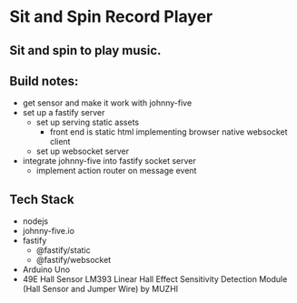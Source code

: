 # Sit and Spin Record Player

## Sit and spin to play music.

## Build notes:
- get sensor and make it work with johnny-five
- set up a fastify server
  - set up serving static assets
    - front end is static html implementing browser native websocket client
  - set up websocket server
- integrate johnny-five into fastify socket server
  - implement action router on message event

## Tech Stack
- nodejs
- johnny-five.io
- fastify
  - @fastify/static
  - @fastify/websocket
- Arduino Uno
- 49E Hall Sensor LM393 Linear Hall Effect Sensitivity Detection Module (Hall Sensor and Jumper Wire) by MUZHI